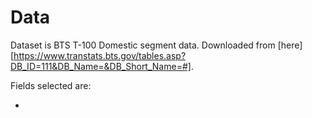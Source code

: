 
# Data

Dataset is BTS T-100 Domestic segment data.
Downloaded from [here][https://www.transtats.bts.gov/tables.asp?DB_ID=111&DB_Name=&DB_Short_Name=#].

Fields selected are:

 *   


